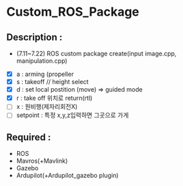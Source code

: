 # Custom_ROS_Package

## Description :
- (7.11~7.22) ROS custom package create(input image.cpp, manipulation.cpp)
- [x]  a : arming (propeller 
- [x]  s : takeoff // height select
- [x]  d : set local postition (move) => guided mode
- [x]  r : take off 위치로 return(rtl)
- [ ]   x : 원비행(제자리회전X)
- [ ]   setpoint : 특정 x,y,z입력하면 그곳으로 가게

## Required :
- ROS
- Mavros(+Mavlink)
- Gazebo    
- Ardupilot(+Ardupilot_gazebo plugin)
    

